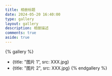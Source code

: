 ```yaml
---
title: 相册标题
date: 2024-05-20 16:40:00
type: gallery
layout: gallery
description: 相册描述
comments: true
aside: true
---
```


{% gallery %}
 - {title: "图片 1", src: XXX.jpg}
 - {title: "图片 2", src: XXX.jpg}
{% endgallery %}

